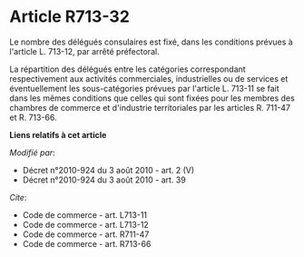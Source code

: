 # Article R713-32

Le nombre des délégués consulaires est fixé, dans les conditions prévues à l'article L. 713-12, par arrêté préfectoral. 

La répartition des délégués entre les catégories correspondant respectivement aux activités commerciales, industrielles ou de
services et éventuellement les sous-catégories prévues par l'article L. 713-11 se fait dans les mêmes conditions que celles
qui sont fixées pour les membres des chambres de commerce et d'industrie territoriales par les articles R. 711-47 et R.
713-66.

**Liens relatifs à cet article**

_Modifié par_:

  - Décret n°2010-924 du 3 août 2010 - art. 2 (V)
  - Décret n°2010-924 du 3 août 2010 - art. 39

_Cite_:

  - Code de commerce - art. L713-11
  - Code de commerce - art. L713-12
  - Code de commerce - art. R711-47
  - Code de commerce - art. R713-66
